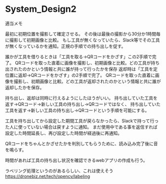 # System_Design2

適当メモ

最初に初期位置を撮影して確定させる。
その後は最後の撮影から30分か1時間毎に撮影して初期画像と比較。
もし工具が無くなっていたら、Slack等でその工具が無くなっているかを通知。正規の手順での持ち出しを促す。

誰かが工具を借りるときは「工具を取る→QRコードをかざす」この2手順で完了。
QRコードを取った直着に画像を撮影し、初期画像と比較。どの工具が持ち出されたのかという情報と共に誰が持って行ったかを保存
返却時は「工具を定位置に返却→QRコードをかざす」の2手順で完了。
QRコードを取った直着に画像を撮影し、初期画像と比較。どの工具が返却されたのかという情報と共に誰が返却したかを保存。

持ち出し、返却は同時に行えるようにしたほうがいい。
持ち出していた工具を返す→QRコード→新しい工具の持ち出し→QRコードではなく、
持ち出していた工具を返す→新しい工具の持ち出し→QRコードという手順を可能にする。

工具を持ち出してから設定した期間工具が戻らなかったら、Slackで持って行った人に使っていない場合は戻すように通知。
まだ使用中である事を返信すれば設定した時間延長し、再び設定した時間が経過後に再通知。

QRコードをちゃんとかざせたかを判別してもらうために、読み込み完了後に音を鳴らす。

時間があれば工具の持ち出し状況を確認できるwebアプリの作成も行う。

ラベリング処理というのがあるらしい、これは使えそう
https://dronebiz.net/tech/opencv/labeling